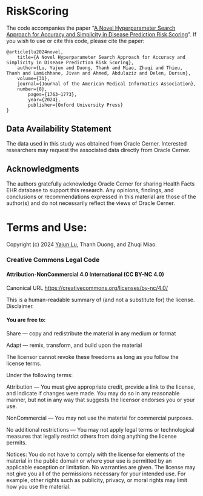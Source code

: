 # RiskScoring

The code accompanies the paper "[A Novel Hyperparameter Search Approach for Accuracy and Simplicity in Disease Prediction Risk Scoring](https://doi.org/10.1093/jamia/ocae140)". If you wish to use or cite this code, please cite the paper:

  	@article{lu2024novel,
    	title={A Novel Hyperparameter Search Approach for Accuracy and Simplicity in Disease Prediction Risk Scoring},
    	author={Lu, Yajun and Duong, Thanh and Miao, Zhuqi and Thieu, Thanh and Lamichhane, Jivan and Ahmed, Abdulaziz and Delen, Dursun},
     	volume={31},
		journal={Journal of the American Medical Informatics Association},
  	  	number={8},
          	pages={1763–1773},
          	year={2024},
          	publisher={Oxford University Press}
  	}

## Data Availability Statement
The data used in this study was obtained from Oracle Cerner. Interested researchers may request the associated data directly from Oracle Cerner.

## Acknowledgments
The authors gratefully acknowledge Oracle Cerner for sharing Health Facts EHR database to support this research. Any opinions, findings, and conclusions or recommendations expressed in this material are those of the author(s) and do not necessarily reflect the views of Oracle Cerner.

# Terms and Use:

Copyright (c) 2024 [Yajun Lu](https://yajunlu.com/), Thanh Duong, and Zhuqi Miao.

### Creative Commons Legal Code

#### Attribution-NonCommercial 4.0 International (CC BY-NC 4.0) 
Canonical URL  https://creativecommons.org/licenses/by-nc/4.0/

This is a human-readable summary of (and not a substitute for) the license. Disclaimer. 

#### You are free to:

Share — copy and redistribute the material in any medium or format

Adapt — remix, transform, and build upon the material

The licensor cannot revoke these freedoms as long as you follow the license terms.

Under the following terms:

Attribution — You must give appropriate credit, provide a link to the license, and indicate if changes were made. You may do so in any reasonable manner, but not in any way that suggests the licensor endorses you or your use.

NonCommercial — You may not use the material for commercial purposes.

No additional restrictions — You may not apply legal terms or technological measures that legally restrict others from doing anything the license permits.

Notices:
You do not have to comply with the license for elements of the material in the public domain or where your use is permitted by an applicable exception or limitation.
No warranties are given. The license may not give you all of the permissions necessary for your intended use. For example, other rights such as publicity, privacy, or moral rights may limit how you use the material.




